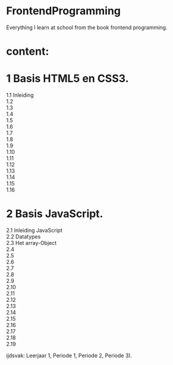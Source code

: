 # FrontendProgramming
Everything I learn at school from the book frontend programming.

# content: 

# 1 Basis HTML5 en CSS3. 

1.1 Inleiding      <br>
1.2      <br>
1.3      <br>
1.4      <br> 
1.5      <br> 
1.6      <br> 
1.7      <br> 
1.8      <br>
1.9      <br>
1.10     <br>
1.11     <br>
1.12     <br>
1.13     <br> 
1.14     <br> 
1.15     <br>
1.16     <br> 

# 2 Basis JavaScript.

2.1 Inleiding JavaScript <br> 
2.2 Datatypes <br>
2.3 Het array-Object <br> 
2.4      <br> 
2.5      <br>
2.6      <br> 
2.7      <br> 
2.8      <br> 
2.9      <br> 
2.10     <br>
2.11     <br> 
2.12     <br>
2.13     <br> 
2.14     <br> 
2.15     <br>
2.16     <br> 
2.17     <br> 
2.18     <br>
2.19     <br> 


ijdsvak: Leerjaar 1, Periode 1, Periode 2, Periode 3).
